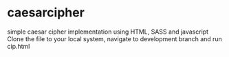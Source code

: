 # caesarcipher
simple caesar cipher implementation using HTML, SASS and javascript
Clone the file to your local system,
navigate to development branch and run cip.html


